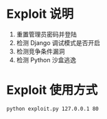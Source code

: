 # Exploit 说明

1. 重置管理员密码并登陆
2. 检测 Django 调试模式是否开启
3. 检测竞争条件漏洞
4. 检测 Python 沙盒逃逸

# Exploit 使用方式

```
python exploit.py 127.0.0.1 80
```
